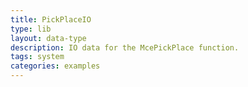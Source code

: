```yaml
---
title: PickPlaceIO
type: lib
layout: data-type
description: IO data for the McePickPlace function.
tags: system
categories: examples
---
```

